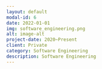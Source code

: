 ```yaml
---
layout: default
modal-id: 6
date: 2022-01-01
img: software_engineering.png
alt: image-alt
project-date: 2020~Present
client: Private
category: Software Engineering
description: Software Engineering
---
```

